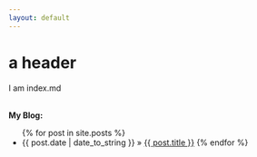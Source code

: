 ```yaml
---
layout: default
---
```


# a header

I am index.md

<p><br /><b>My Blog:</b></p>

<ul class="posts">
	{% for post in site.posts %}
		<li><span>{{ post.date | date_to_string }}</span> &raquo; <a href="{{ post.url }}">{{ post.title }}</a>
	{% endfor %}
</ul>
